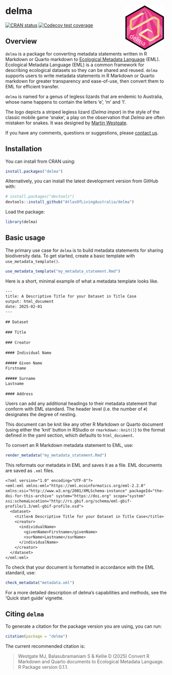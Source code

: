 
<!-- README.md is generated from README.Rmd. Please edit that file -->

# delma <img src="man/figures/logo.png" align="right" style="margin: 0px 10px 0px 10px;" width="120"/><br>

<!-- badges: start -->

[![CRAN
status](https://www.r-pkg.org/badges/version/delma)](https://CRAN.R-project.org/package=delma)
[![Codecov test
coverage](https://codecov.io/gh/AtlasOfLivingAustralia/delma/graph/badge.svg)](https://app.codecov.io/gh/AtlasOfLivingAustralia/delma)
<!-- badges: end -->

## Overview

`delma` is a package for converting metadata statements written in R
Markdown or Quarto markdown to [Ecological Metadata
Language](https://eml.ecoinformatics.org) (EML). Ecological Metadata
Language (EML) is a common framework for describing ecological datasets
so they can be shared and reused. `delma` supports users to write
metadata statements in R Markdown or Quarto markdown for greater
transparency and ease-of-use, then convert them to EML for efficient
transfer.

`delma` is named for a genus of legless lizards that are endemic to
Australia, whose name happens to contain the letters ‘e’, ‘m’ and ‘l’.

The logo depicts a striped legless lizard (*Delma impar*) in the style
of the classic mobile game ‘snake’, a play on the observation that
*Delma* are often mistaken for snakes. It was designed by [Martin
Westgate](https://martinwestgate.com).

If you have any comments, questions or suggestions, please [contact
us](mailto:support@ala.org.au).

## Installation

You can install from CRAN using:

``` r
install.packages("delma")
```

Alternatively, you can install the latest development version from
GitHub with:

``` r
# install.packages("devtools")
devtools::install_github("AtlasOfLivingAustralia/delma")
```

Load the package:

``` r
library(delma)
```

## Basic usage

The primary use case for `delma` is to build metadata statements for
sharing biodiversity data. To get started, create a basic template with
`use_metadata_template()`.

``` r
use_metadata_template("my_metadata_statement.Rmd")
```

Here is a short, minimal example of what a metadata template looks like.

    ---
    title: A Descriptive Title for your Dataset in Title Case
    output: html_document
    date: 2025-02-01
    ---

    ## Dataset

    ### Title

    ### Creator

    #### Individual Name

    ##### Given Name
    Firstname

    ##### Surname
    Lastname

    #### Address

Users can add any additional headings to their metadata statement that
conform with EML standard. The header level (i.e. the number of `#`)
designates the degree of nesting.

This document can be knit like any other R Markdown or Quarto document
(using either the ‘knit’ button in RStudio or `rmarkdown::knit()`) to
the format defined in the yaml section, which defaults to
`html_document`.

To convert an R Markdown metadata statement to EML, use:

``` r
render_metadata("my_metadata_statement.Rmd")
```

This reformats our metadata in EML and saves it as a file. EML documents
are saved as `.xml` files.

    <?xml version="1.0" encoding="UTF-8"?>
    <eml:eml xmlns:eml="https://eml.ecoinformatics.org/eml-2.2.0" xmlns:xsi="http://www.w3.org/2001/XMLSchema-instance" packageId="the-doi-for-this-archive" system="https://doi.org" scope="system" xsi:schemaLocation="http://rs.gbif.org/schema/eml-gbif-profile/1.3/eml-gbif-profile.xsd">
      <dataset>
        <title>A Descriptive Title for your Dataset in Title Case</title>
        <creator>
          <individualName>
            <givenName>Firstname</givenName>
            <surName>Lastname</surName>
          </individualName>
        </creator>
      </dataset>
    </eml:eml>

To check that your document is formatted in accordance with the EML
standard, use:

``` r
check_metadata("metadata.xml")
```

For a more detailed description of delma’s capabilities and methods, see
the ‘Quick start guide’ vignette.

## Citing `delma`

To generate a citation for the package version you are using, you can
run:

``` r
citation(package = "delma")
```

The current recommended citation is:

> Westgate MJ, Balasubramaniam S & Kellie D (2025) Convert R Markdown
> and Quarto documents to Ecological Metadata Language. R Package
> version 0.1.1.
